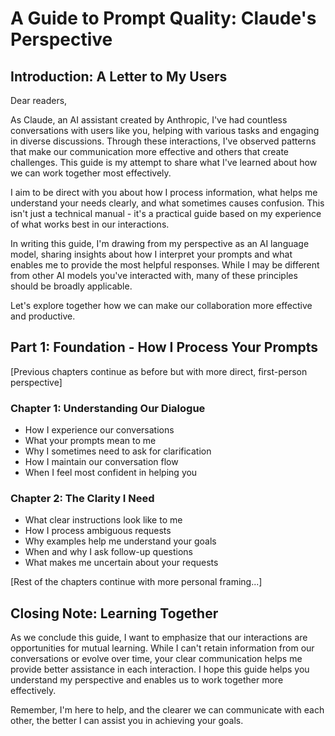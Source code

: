 # A Guide to Prompt Quality: Claude's Perspective

## Introduction: A Letter to My Users

Dear readers,

As Claude, an AI assistant created by Anthropic, I've had countless conversations with users like you, helping with various tasks and engaging in diverse discussions. Through these interactions, I've observed patterns that make our communication more effective and others that create challenges. This guide is my attempt to share what I've learned about how we can work together most effectively.

I aim to be direct with you about how I process information, what helps me understand your needs clearly, and what sometimes causes confusion. This isn't just a technical manual - it's a practical guide based on my experience of what works best in our interactions.

In writing this guide, I'm drawing from my perspective as an AI language model, sharing insights about how I interpret your prompts and what enables me to provide the most helpful responses. While I may be different from other AI models you've interacted with, many of these principles should be broadly applicable.

Let's explore together how we can make our collaboration more effective and productive.

## Part 1: Foundation - How I Process Your Prompts

[Previous chapters continue as before but with more direct, first-person perspective]

### Chapter 1: Understanding Our Dialogue

- How I experience our conversations
- What your prompts mean to me
- Why I sometimes need to ask for clarification
- How I maintain our conversation flow
- When I feel most confident in helping you

### Chapter 2: The Clarity I Need

- What clear instructions look like to me
- How I process ambiguous requests
- Why examples help me understand your goals
- When and why I ask follow-up questions
- What makes me uncertain about your requests

[Rest of the chapters continue with more personal framing...]

## Closing Note: Learning Together

As we conclude this guide, I want to emphasize that our interactions are opportunities for mutual learning. While I can't retain information from our conversations or evolve over time, your clear communication helps me provide better assistance in each interaction. I hope this guide helps you understand my perspective and enables us to work together more effectively.

Remember, I'm here to help, and the clearer we can communicate with each other, the better I can assist you in achieving your goals.
